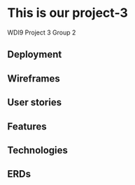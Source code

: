 
# This is our project-3
WDI9 Project 3 Group 2

## Deployment

## Wireframes

## User stories

## Features

## Technologies

## ERDs
